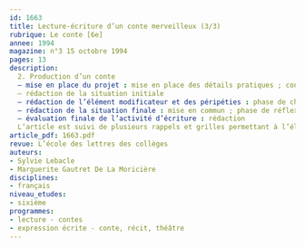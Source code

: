 ```yaml
---
id: 1663
title: Lecture-écriture d’un conte merveilleux (3/3)
rubrique: Le conte [6e]
annee: 1994
magazine: n°3 15 octobre 1994
pages: 13
description: 
  2. Production d’un conte
  – mise en place du projet : mise en place des détails pratiques ; constitution des groupes et procédure ; contrat passé avec la classe
  – rédaction de la situation initiale
  – rédaction de l’élément modificateur et des péripéties : phase de choix et de détermination ; phase d’écriture collective ; partage des compétences dans le groupe ; élèves pilotes
  – rédaction de la situation finale : mise en commun ; phase de réflexion et de correction ; rédaction définitive
  – évaluation finale de l’activité d’écriture : rédaction
  L’article est suivi de plusieurs rappels et grilles permettant à l’élève d’améliorer sa rédaction.
article_pdf: 1663.pdf
revue: L’école des lettres des collèges
auteurs:
- Sylvie Lebacle
- Marguerite Gautret De La Moricière
disciplines:
- français
niveau_etudes:
- sixième
programmes:
- lecture - contes
- expression écrite - conte, récit, théâtre
---
```

